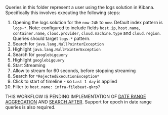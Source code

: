 Queries in this folder represent a user using the logs solution in Kibana. 
Specifically this involves executing the following steps:

1. Opening the logs solution for the `now-24h` to `now`. Default index pattern is `logs-*`.
    Note: configured to include fields `host.ip`, `host.name`, `container.name`, `cloud.provider`, `cloud.machine.type` 
    and `cloud.region`. Queries should target `logs-*` pattern.
2. Search for `java.lang.NullPointerException`
3. Highlight `java.lang.NullPointerException`
4. Search for `googlebigquery`
5. Highlight `googlebigquery`
6. Start Streaming
7. Allow to stream for 60 seconds, before stopping streaming
8. Search for `*RejectedExecutionException*`
9. Click to start of timeline - so `Last 1 day` is applied
10. Filter to `host.name: infra-filebeat-qkrp7`


THIS WORKFLOW IS PENDING IMPLEMENTATION OF 
[DATE RANGE AGGREGATION](https://www.elastic.co/guide/en/elasticsearch/reference/current/search-aggregations-bucket-daterange-aggregation.html)
AND [SEARCH AFTER](https://www.elastic.co/guide/en/elasticsearch/reference/7.10/paginate-search-results.html#search-after).
Support for epoch in date range queries is also required.